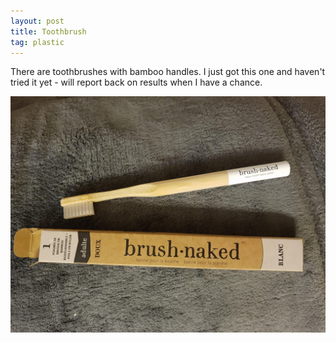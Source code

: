 ```yaml
---
layout: post
title: Toothbrush
tag: plastic
---
```


There are toothbrushes with bamboo handles. I just got this one and haven't tried it yet - will report back on results when I have a chance.

![Bamboo toothbrush](../images/bamboo-toothbrush.jpg)
